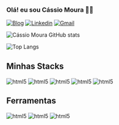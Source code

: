 ### Olá! eu sou Cássio Moura 👋🏻
[![Blog](https://img.shields.io/badge/Instagram-E4405F?style=for-the-badge&logo=instagram&logoColor=white)](https://www.instagram.com/_cassinhov4/)
[![Linkedin](https://img.shields.io/badge/LinkedIn-0077B5?style=for-the-badge&logo=linkedin&logoColor=white)](https://www.linkedin.com/in/c%C3%A1ssio-moura-4118aa313/)
[![Gmail](https://img.shields.io/badge/Gmail-D14836?style=for-the-badge&logo=gmail&logoColor=white)](cassiokk13@gmail.com)

![Cássio Moura GitHub stats](https://github-readme-stats.vercel.app/api?username=C4SS1NH0&show_icons=true&theme=dracula)

![Top Langs](https://github-readme-stats.vercel.app/api/top-langs/?username=C4SS1NH0&layout=donut-vertical)


## Minhas Stacks
<div style="display: inline-block">
<img align="center" alt="html5" src="https://img.shields.io/badge/HTML5-E34F26?style=for-the-badge&logo=html5&logoColor=white"/>
<img align="center" alt="html5" src="https://img.shields.io/badge/CSS3-1572B6?style=for-the-badge&logo=css3&logoColor=white"/>
<img align="center" alt="html5" src="https://img.shields.io/badge/JavaScript-F7DF1E?style=for-the-badge&logo=javascript&logoColor=black"/>
<img align="center" alt="html5" src="https://img.shields.io/badge/Sass-CC6699?style=for-the-badge&logo=sass&logoColor=white"/>
<img align="center" alt="html5" src="https://img.shields.io/badge/React-20232A?style=for-the-badge&logo=react&logoColor=61DAFB"/>
</div>

## Ferramentas 
<div style="display: inline-block," >
<img align="center" alt="html5" src="https://img.shields.io/badge/Figma-F24E1E?style=for-the-badge&logo=figma&logoColor=white"/>
<img align="center" alt="html5" src="https://img.shields.io/badge/Adobe%20Photoshop-31A8FF?style=for-the-badge&logo=Adobe%20Photoshop&logoColor=black"/>
<img align="center"  alt="html5" src="https://img.shields.io/badge/Visual_Studio_Code-0078D4?style=for-the-badge&logo=visual%20studio%20code&logoColor=white"/>
</div>









